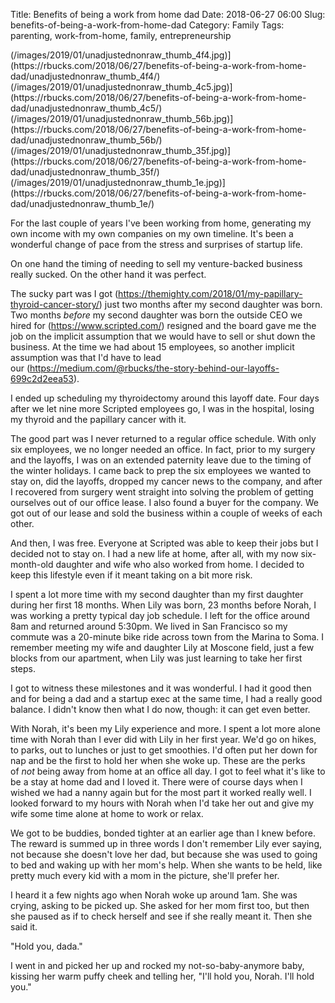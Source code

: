 Title: Benefits of being a work from home dad
Date: 2018-06-27 06:00
Slug: benefits-of-being-a-work-from-home-dad
Category: Family
Tags: parenting, work-from-home, family, entrepreneurship

<div class="tiled-gallery__col">(/images/2019/01/unadjustednonraw_thumb_4f4.jpg)](https://rbucks.com/2018/06/27/benefits-of-being-a-work-from-home-dad/unadjustednonraw_thumb_4f4/)(/images/2019/01/unadjustednonraw_thumb_4c5.jpg)](https://rbucks.com/2018/06/27/benefits-of-being-a-work-from-home-dad/unadjustednonraw_thumb_4c5/)</div></div><div class="tiled-gallery__row"><div class="tiled-gallery__col">(/images/2019/01/unadjustednonraw_thumb_56b.jpg)](https://rbucks.com/2018/06/27/benefits-of-being-a-work-from-home-dad/unadjustednonraw_thumb_56b/)</div><div class="tiled-gallery__col">(/images/2019/01/unadjustednonraw_thumb_35f.jpg)](https://rbucks.com/2018/06/27/benefits-of-being-a-work-from-home-dad/unadjustednonraw_thumb_35f/)</div><div class="tiled-gallery__col">(/images/2019/01/unadjustednonraw_thumb_1e.jpg)](https://rbucks.com/2018/06/27/benefits-of-being-a-work-from-home-dad/unadjustednonraw_thumb_1e/)</div></div></div></div>

For the last couple of years I've been working from home, generating my own income with my own companies on my own timeline. It's been a wonderful change of pace from the stress and surprises of startup life.

On one hand the timing of needing to sell my venture-backed business really sucked. On the other hand it was perfect.

The sucky part was I got (https://themighty.com/2018/01/my-papillary-thyroid-cancer-story/) just two months after my second daughter was born. Two months *before* my second daughter was born the outside CEO we hired for (https://www.scripted.com/) resigned and the board gave me the job on the implicit assumption that we would have to sell or shut down the business. At the time we had about 15 employees, so another implicit assumption was that I'd have to lead our (https://medium.com/@rbucks/the-story-behind-our-layoffs-699c2d2eea53).

I ended up scheduling my thyroidectomy around this layoff date. Four days after we let nine more Scripted employees go, I was in the hospital, losing my thyroid and the papillary cancer with it.

The good part was I never returned to a regular office schedule. With only six employees, we no longer needed an office. In fact, prior to my surgery and the layoffs, I was on an extended paternity leave due to the timing of the winter holidays. I came back to prep the six employees we wanted to stay on, did the layoffs, dropped my cancer news to the company, and after I recovered from surgery went straight into solving the problem of getting ourselves out of our office lease. I also found a buyer for the company. We got out of our lease and sold the business within a couple of weeks of each other.

And then, I was free. Everyone at Scripted was able to keep their jobs but I decided not to stay on. I had a new life at home, after all, with my now six-month-old daughter and wife who also worked from home. I decided to keep this lifestyle even if it meant taking on a bit more risk.

I spent a lot more time with my second daughter than my first daughter during her first 18 months. When Lily was born, 23 months before Norah, I was working a pretty typical day job schedule. I left for the office around 8am and returned around 5:30pm. We lived in San Francisco so my commute was a 20-minute bike ride across town from the Marina to Soma. I remember meeting my wife and daughter Lily at Moscone field, just a few blocks from our apartment, when Lily was just learning to take her first steps.

I got to witness these milestones and it was wonderful. I had it good then and for being a dad and a startup exec at the same time, I had a really good balance. I didn't know then what I do now, though: it can get even better.

With Norah, it's been my Lily experience and more. I spent a lot more alone time with Norah than I ever did with Lily in her first year. We'd go on hikes, to parks, out to lunches or just to get smoothies. I'd often put her down for nap and be the first to hold her when she woke up. These are the perks of *not* being away from home at an office all day. I got to feel what it's like to be a stay at home dad and I loved it. There were of course days when I wished we had a nanny again but for the most part it worked really well. I looked forward to my hours with Norah when I'd take her out and give my wife some time alone at home to work or relax.

We got to be buddies, bonded tighter at an earlier age than I knew before. The reward is summed up in three words I don't remember Lily ever saying, not because she doesn't love her dad, but because she was used to going to bed and waking up with her mom's help. When she wants to be held, like pretty much every kid with a mom in the picture, she'll prefer her.

I heard it a few nights ago when Norah woke up around 1am. She was crying, asking to be picked up. She asked for her mom first too, but then she paused as if to check herself and see if she really meant it. Then she said it.

"Hold you, dada."

I went in and picked her up and rocked my not-so-baby-anymore baby, kissing her warm puffy cheek and telling her, "I'll hold you, Norah. I'll hold you."